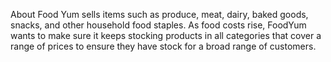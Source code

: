 About
Food Yum sells items such as produce, meat, dairy, baked goods, snacks, and other household food staples. As food costs rise, FoodYum wants to make sure it keeps stocking products in all categories that cover a range of prices to ensure they have stock for a broad range of customers.
